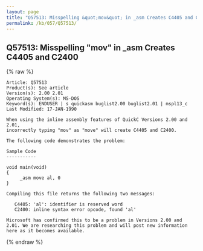 ```yaml
---
layout: page
title: "Q57513: Misspelling &quot;mov&quot; in _asm Creates C4405 and C2400"
permalink: /kb/057/Q57513/
---
```


## Q57513: Misspelling &quot;mov&quot; in _asm Creates C4405 and C2400

{% raw %}

	Article: Q57513
	Product(s): See article
	Version(s): 2.00 2.01
	Operating System(s): MS-DOS
	Keyword(s): ENDUSER | s_quickasm buglist2.00 buglist2.01 | mspl13_c
	Last Modified: 17-JAN-1990
	
	When using the inline assembly features of QuickC Versions 2.00 and 2.01,
	incorrectly typing "mov" as "move" will create C4405 and C2400.
	
	The following code demonstrates the problem:
	
	Sample Code
	-----------
	
	void main(void)
	{
	     _asm move al, 0
	}
	
	Compiling this file returns the following two messages:
	
	   C4405: 'al': identifier is reserved word
	   C2400: inline syntax error opcode, found 'al'
	
	Microsoft has confirmed this to be a problem in Versions 2.00 and
	2.01. We are researching this problem and will post new information
	here as it becomes available.

{% endraw %}
